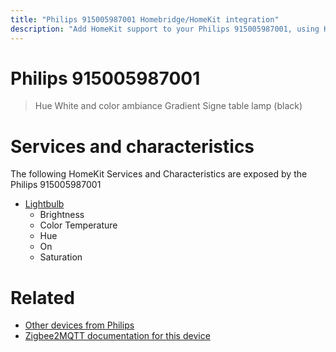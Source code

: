 ```yaml
---
title: "Philips 915005987001 Homebridge/HomeKit integration"
description: "Add HomeKit support to your Philips 915005987001, using Homebridge, Zigbee2MQTT and homebridge-z2m."
---
```

<!---
This file has been GENERATED using src/docgen/docgen.ts
DO NOT EDIT THIS FILE MANUALLY!
-->
# Philips 915005987001
> Hue White and color ambiance Gradient Signe table lamp (black)


# Services and characteristics
The following HomeKit Services and Characteristics are exposed by
the Philips 915005987001

* [Lightbulb](../../light.md)
  * Brightness
  * Color Temperature
  * Hue
  * On
  * Saturation


# Related
* [Other devices from Philips](../index.md#philips)
* [Zigbee2MQTT documentation for this device](https://www.zigbee2mqtt.io/devices/915005987001.html)